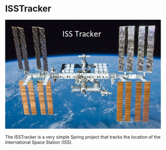 # ISSTracker

![alt text](/ISSTracker/images/ISS-Tracker.png "ISS")

The ISSTracker is a very simple Spring project that tracks the location of the International Space Station (ISS).
